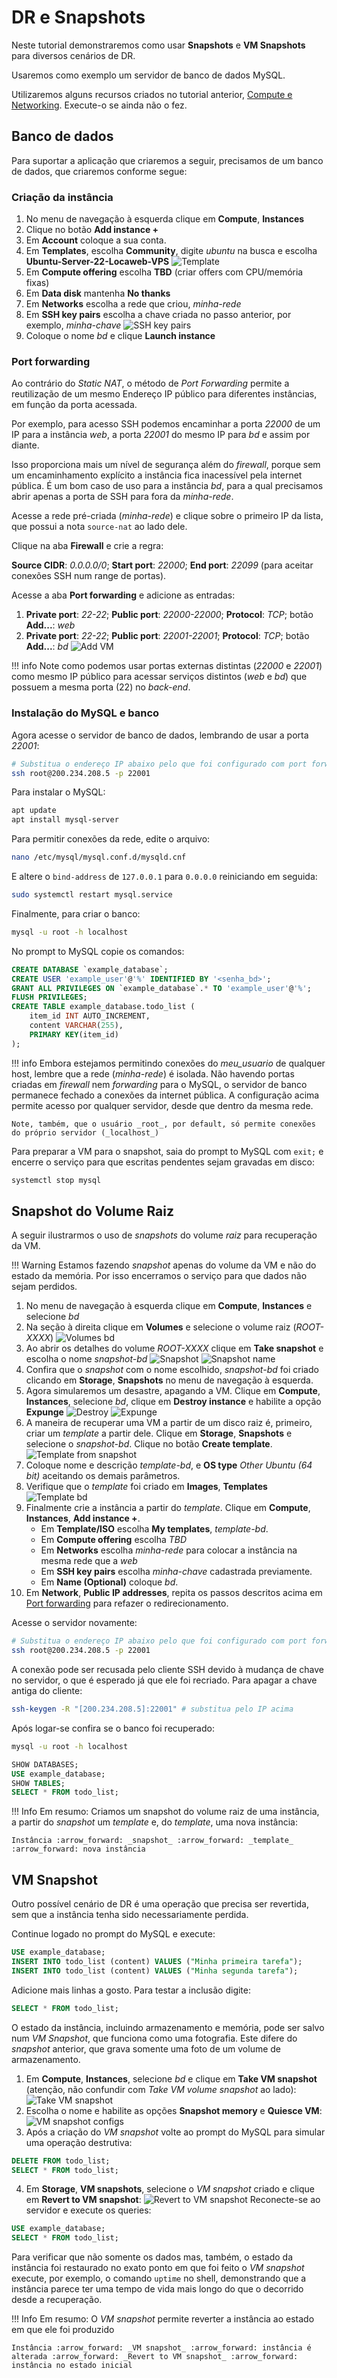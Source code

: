 # DR e Snapshots

Neste tutorial demonstraremos como usar __Snapshots__ e __VM Snapshots__ para diversos cenários de DR.

Usaremos como exemplo um servidor de banco de dados MySQL.

Utilizaremos alguns recursos criados no tutorial anterior, [Compute e Networking](compute.md). Execute-o se ainda não o fez.

## Banco de dados

Para suportar a aplicação que criaremos a seguir, precisamos de um banco de dados, que criaremos conforme segue:

### Criação da instância

1. No menu de navegação à esquerda clique em __Compute__, __Instances__
2. Clique no botão __Add instance +__
3. Em __Account__ coloque a sua conta.
4. Em __Templates__, escolha __Community__, digite _ubuntu_ na busca e escolha __Ubuntu-Server-22-Locaweb-VPS__ 
![Template](template.png)
5. Em __Compute offering__ escolha __TBD__ (criar offers com CPU/memória fixas)
6. Em __Data disk__ mantenha __No thanks__
7. Em __Networks__ escolha a rede que criou, _minha-rede_
8. Em __SSH key pairs__ escolha a chave criada no passo anterior, por exemplo, _minha-chave_
![SSH key pairs](choose-keypair.png)
9. Coloque o nome _bd_ e clique __Launch instance__

### Port forwarding

Ao contrário do _Static NAT_, o método de _Port Forwarding_ permite a reutilização de um mesmo Endereço IP público para diferentes instâncias, em função da porta acessada.

Por exemplo, para acesso SSH podemos encaminhar a porta _22000_ de um IP para a instância _web_, a porta _22001_ do mesmo IP para _bd_ e assim por diante.

Isso proporciona mais um nível de segurança além do _firewall_, porque sem um encaminhamento explícito a instância fica inacessível pela internet pública. É um bom caso de uso para a instância _bd_, para a qual precisamos abrir apenas a porta de SSH para fora da _minha-rede_.

Acesse a rede pré-criada (_minha-rede_) e clique sobre o primeiro IP da lista, que possui a nota `source-nat` ao lado dele.

Clique na aba __Firewall__ e crie a regra:

__Source CIDR__: _0.0.0.0/0_; __Start port__: _22000_; __End port__: _22099_ (para aceitar conexões SSH num range de portas).

Acesse a aba __Port forwarding__ e adicione as entradas:

  1. __Private port__: _22-22_; __Public port__: _22000-22000_; __Protocol__: _TCP_; botão __Add...__: _web_
  1. __Private port__: _22-22_; __Public port__: _22001-22001_; __Protocol__: _TCP_; botão __Add...__: _bd_
![Add VM](forwarding-bd.png)

!!! info
    Note como podemos usar portas externas distintas (_22000_ e _22001_) como mesmo IP público para acessar serviços distintos (_web_ e _bd_) que possuem a mesma porta (22) no _back-end_.

### Instalação do MySQL e banco

Agora acesse o servidor de banco de dados, lembrando de usar a porta _22001_:

```bash
# Substitua o endereço IP abaixo pelo que foi configurado com port forwarding acima
ssh root@200.234.208.5 -p 22001
```

Para instalar o MySQL:

```bash
apt update
apt install mysql-server
```

Para permitir conexões da rede, edite o arquivo:
```bash
nano /etc/mysql/mysql.conf.d/mysqld.cnf
```
E altere o `bind-address` de `127.0.0.1` para `0.0.0.0` reiniciando em seguida:
```bash
sudo systemctl restart mysql.service
```

Finalmente, para criar o banco:

```bash
mysql -u root -h localhost
```

No prompt to MySQL copie os comandos:

```SQL
CREATE DATABASE `example_database`;
CREATE USER 'example_user'@'%' IDENTIFIED BY '<senha_bd>';
GRANT ALL PRIVILEGES ON `example_database`.* TO 'example_user'@'%';
FLUSH PRIVILEGES;
CREATE TABLE example_database.todo_list (
	item_id INT AUTO_INCREMENT,
	content VARCHAR(255),
	PRIMARY KEY(item_id)
);
```
!!! info
    Embora estejamos permitindo conexões do _meu_usuario_ de qualquer host, lembre que a rede (_minha-rede_) é isolada. Não havendo portas criadas em _firewall_ nem _forwarding_ para o MySQL, o servidor de banco permanece fechado a conexões da internet pública. A configuração acima permite acesso por qualquer servidor, desde que dentro da mesma rede.

    Note, também, que o usuário _root_, por default, só permite conexões do próprio servidor (_localhost_)

Para preparar a VM para o snapshot, saia do prompt to MySQL com `exit;` e encerre o serviço para que escritas pendentes sejam gravadas em disco:

```bash
systemctl stop mysql
```

## Snapshot do Volume Raiz

A seguir ilustrarmos o uso de _snapshots_ do volume _raiz_ para recuperação da VM.

!!! Warning
    Estamos fazendo _snapshot_ apenas do volume da VM e não do estado da memória. Por isso encerramos o serviço para que dados não sejam perdidos.

1. No menu de navegação à esquerda clique em __Compute__, __Instances__ e selecione _bd_
2. Na seção à direita clique em __Volumes__ e selecione o volume raiz (_ROOT-XXXX_)
![Volumes bd](volumes-bd.png)
3. Ao abrir os detalhes do volume _ROOT-XXXX_ clique em __Take snapshot__ e escolha o nome _snapshot-bd_
![Snapshot](snapshot.png)
![Snapshot name](snapshot-name.png)
4. Confira que o _snapshot_ com o nome escolhido, _snapshot-bd_ foi criado clicando em __Storage__, __Snapshots__ no menu de navegação à esquerda.
5. Agora simularemos um desastre, apagando a VM. Clique em __Compute__, __Instances__, selecione _bd_, clique em __Destroy instance__ e habilite a opção __Expunge__
![Destroy](destroy.png)
![Expunge](expunge.png)
6. A maneira de recuperar uma VM a partir de um disco raiz é, primeiro, criar um _template_ a partir dele. Clique em __Storage__, __Snapshots__ e selecione o _snapshot-bd_. Clique no botão __Create template__.
![Template from snapshot](template-from-snapshot.png)
7. Coloque nome e descrição _template-bd_, e __OS type__ _Other Ubuntu (64 bit)_ aceitando os demais parâmetros.
8. Verifique que o _template_ foi criado em __Images__, __Templates__
![Template bd](template-bd.png)
9. Finalmente crie a instância a partir do _template_. Clique em __Compute__, __Instances__, __Add instance +__.
    - Em __Template/ISO__ escolha __My templates__, _template-bd_.
    - Em __Compute offering__ escolha _TBD_
    - Em __Networks__ escolha _minha-rede_ para colocar a instância na mesma rede que a _web_
    - Em __SSH key pairs__ escolha _minha-chave_ cadastrada previamente.
    - Em __Name (Optional)__ coloque _bd_.
10. Em __Network__, __Public IP addresses__, repita os passos descritos acima em [Port forwarding](#port-forwarding) para refazer o redirecionamento. 

Acesse o servidor novamente:

```bash
# Substitua o endereço IP abaixo pelo que foi configurado com port forwarding acima
ssh root@200.234.208.5 -p 22001
```
A conexão pode ser recusada pelo cliente SSH devido à mudança de chave no servidor, o que é esperado já que ele foi recriado. Para apagar a chave antiga do cliente:
```bash
ssh-keygen -R "[200.234.208.5]:22001" # substitua pelo IP acima
```
Após logar-se confira se o banco foi recuperado:
```bash
mysql -u root -h localhost
```

```SQL
SHOW DATABASES; 
USE example_database;
SHOW TABLES;
SELECT * FROM todo_list;
```

!!! Info
    Em resumo: Criamos um snapshot do volume raiz de uma instância, a partir do _snapshot_ um _template_ e, do _template_, uma nova instância:

    Instância :arrow_forward: _snapshot_ :arrow_forward: _template_ :arrow_forward: nova instância

## VM Snapshot

Outro possível cenário de DR é uma operação que precisa ser revertida, sem que a instância tenha sido necessariamente perdida. 

Continue logado no prompt do MySQL e execute:

```SQL
USE example_database;
INSERT INTO todo_list (content) VALUES ("Minha primeira tarefa");
INSERT INTO todo_list (content) VALUES ("Minha segunda tarefa");
```
Adicione mais linhas a gosto. Para testar a inclusão digite:
```SQL
SELECT * FROM todo_list;
```

O estado da instância, incluindo armazenamento e memória, pode ser salvo num _VM Snapshot_, que funciona como uma fotografia. Este difere do _snapshot_ anterior, que grava somente uma foto de um volume de armazenamento. 

1. Em __Compute__, __Instances__, selecione _bd_ e clique em __Take VM snapshot__ (atenção, não confundir com _Take VM volume snapshot_ ao lado):
![Take VM snapshot](vm-snapshot.png)
2. Escolha o nome e habilite as opções __Snapshot memory__ e __Quiesce VM__:
![VM snapshot configs](vm-snapshot-configs.png)
3. Após a criação do _VM snapshot_ volte ao prompt do MySQL para simular uma operação destrutiva:
```SQL
DELETE FROM todo_list;
SELECT * FROM todo_list;
```
4. Em __Storage__, __VM snapshots__, selecione o _VM snapshot_ criado e clique em __Revert to VM snapshot__:
![Revert to VM snapshot](revert-vm-snapshot.png)
Reconecte-se ao servidor e execute os queries:
```SQL
USE example_database;
SELECT * FROM todo_list;
```
Para verificar que não somente os dados mas, também, o estado da instância foi restaurado no exato ponto em que foi feito o _VM snapshot_ execute, por exemplo, o comando `uptime` no shell, demonstrando que a instância parece ter uma tempo de vida mais longo do que o decorrido desde a recuperação.

!!! Info
    Em resumo: O _VM snapshot_ permite reverter a instância ao estado em que ele foi produzido

    Instância :arrow_forward: _VM snapshot_ :arrow_forward: instância é alterada :arrow_forward: _Revert to VM snapshot_ :arrow_forward: instância no estado inicial

